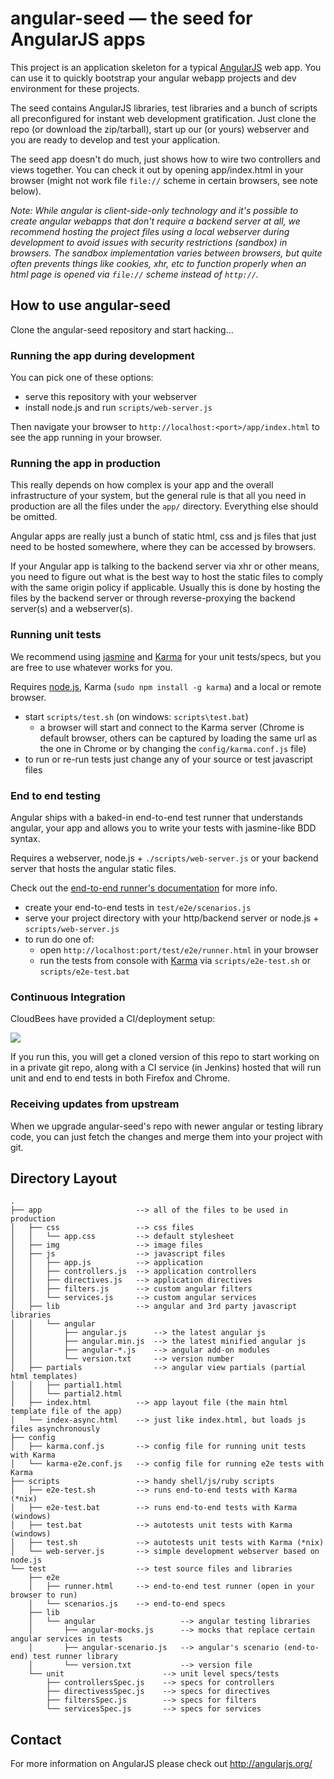 # angular-seed — the seed for AngularJS apps

This project is an application skeleton for a typical [AngularJS](http://angularjs.org/) web app.
You can use it to quickly bootstrap your angular webapp projects and dev environment for these
projects.

The seed contains AngularJS libraries, test libraries and a bunch of scripts all preconfigured for
instant web development gratification. Just clone the repo (or download the zip/tarball), start up
our (or yours) webserver and you are ready to develop and test your application.

The seed app doesn't do much, just shows how to wire two controllers and views together. You can
check it out by opening app/index.html in your browser (might not work file `file://` scheme in
certain browsers, see note below).

_Note: While angular is client-side-only technology and it's possible to create angular webapps that
don't require a backend server at all, we recommend hosting the project files using a local
webserver during development to avoid issues with security restrictions (sandbox) in browsers. The
sandbox implementation varies between browsers, but quite often prevents things like cookies, xhr,
etc to function properly when an html page is opened via `file://` scheme instead of `http://`._


## How to use angular-seed

Clone the angular-seed repository and start hacking...


### Running the app during development

You can pick one of these options:

* serve this repository with your webserver
* install node.js and run `scripts/web-server.js`

Then navigate your browser to `http://localhost:<port>/app/index.html` to see the app running in
your browser.


### Running the app in production

This really depends on how complex is your app and the overall infrastructure of your system, but
the general rule is that all you need in production are all the files under the `app/` directory.
Everything else should be omitted.

Angular apps are really just a bunch of static html, css and js files that just need to be hosted
somewhere, where they can be accessed by browsers.

If your Angular app is talking to the backend server via xhr or other means, you need to figure
out what is the best way to host the static files to comply with the same origin policy if
applicable. Usually this is done by hosting the files by the backend server or through
reverse-proxying the backend server(s) and a webserver(s).


### Running unit tests

We recommend using [jasmine](http://pivotal.github.com/jasmine/) and
[Karma](http://karma-runner.github.io) for your unit tests/specs, but you are free
to use whatever works for you.

Requires [node.js](http://nodejs.org/), Karma (`sudo npm install -g karma`) and a local
or remote browser.

* start `scripts/test.sh` (on windows: `scripts\test.bat`)
  * a browser will start and connect to the Karma server (Chrome is default browser, others can be captured by loading the same url as the one in Chrome or by changing the `config/karma.conf.js` file)
* to run or re-run tests just change any of your source or test javascript files


### End to end testing

Angular ships with a baked-in end-to-end test runner that understands angular, your app and allows
you to write your tests with jasmine-like BDD syntax.

Requires a webserver, node.js + `./scripts/web-server.js` or your backend server that hosts the angular static files.

Check out the
[end-to-end runner's documentation](http://docs.angularjs.org/guide/dev_guide.e2e-testing) for more
info.

* create your end-to-end tests in `test/e2e/scenarios.js`
* serve your project directory with your http/backend server or node.js + `scripts/web-server.js`
* to run do one of:
  * open `http://localhost:port/test/e2e/runner.html` in your browser
  * run the tests from console with [Karma](http://karma-runner.github.io) via
    `scripts/e2e-test.sh` or `scripts/e2e-test.bat`

### Continuous Integration

CloudBees have provided a CI/deployment setup:

<a href="https://grandcentral.cloudbees.com/?CB_clickstart=https://raw.github.com/CloudBees-community/angular-js-clickstart/master/clickstart.json"><img src="https://d3ko533tu1ozfq.cloudfront.net/clickstart/deployInstantly.png"/></a>

If you run this, you will get a cloned version of this repo to start working on in a private git repo, 
along with a CI service (in Jenkins) hosted that will run unit and end to end tests in both Firefox and Chrome.

### Receiving updates from upstream

When we upgrade angular-seed's repo with newer angular or testing library code, you can just
fetch the changes and merge them into your project with git.


## Directory Layout

```
.
├── app                     --> all of the files to be used in production
│   ├── css                 --> css files
│   │   └── app.css         --> default stylesheet
│   ├── img                 --> image files
│   ├── js                  --> javascript files
│   │   ├── app.js          --> application
│   │   ├── controllers.js  --> application controllers
│   │   ├── directives.js   --> application directives
│   │   ├── filters.js      --> custom angular filters
│   │   └── services.js     --> custom angular services
│   ├── lib                 --> angular and 3rd party javascript libraries
│   │   └── angular
│   │       ├── angular.js      --> the latest angular js
│   │       ├── angular.min.js  --> the latest minified angular js
│   │       ├── angular-*.js    --> angular add-on modules
│   │       └── version.txt     --> version number
│   ├── partials                --> angular view partials (partial html templates)
│   │   ├── partial1.html
│   │   └── partial2.html
│   ├── index.html          --> app layout file (the main html template file of the app)
│   └── index-async.html    --> just like index.html, but loads js files asynchronously
├── config
│   ├── karma.conf.js       --> config file for running unit tests with Karma
│   └── karma-e2e.conf.js   --> config file for running e2e tests with Karma
├── scripts                 --> handy shell/js/ruby scripts
│   ├── e2e-test.sh         --> runs end-to-end tests with Karma (*nix)
│   ├── e2e-test.bat        --> runs end-to-end tests with Karma (windows)
│   ├── test.bat            --> autotests unit tests with Karma (windows)
│   ├── test.sh             --> autotests unit tests with Karma (*nix)
│   └── web-server.js       --> simple development webserver based on node.js
└── test                    --> test source files and libraries
    ├── e2e
    │   ├── runner.html     --> end-to-end test runner (open in your browser to run)
    │   └── scenarios.js    --> end-to-end specs
    ├── lib
    │   └── angular                   --> angular testing libraries
    │       ├── angular-mocks.js      --> mocks that replace certain angular services in tests
    │       ├── angular-scenario.js   --> angular's scenario (end-to-end) test runner library
    │       └── version.txt           --> version file
    └── unit                      --> unit level specs/tests
        ├── controllersSpec.js    --> specs for controllers
        ├── directivessSpec.js    --> specs for directives
        ├── filtersSpec.js        --> specs for filters
        └── servicesSpec.js       --> specs for services
```
        
## Contact

For more information on AngularJS please check out http://angularjs.org/
